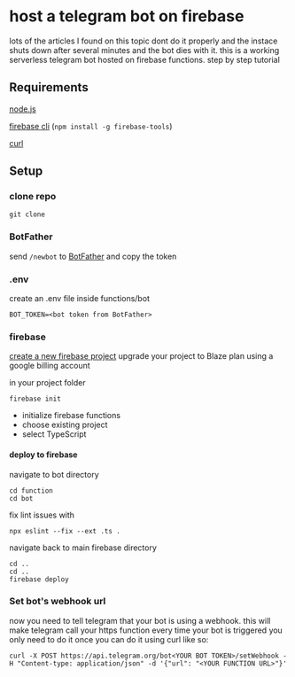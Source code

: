 
# host a telegram bot on firebase

lots of the articles I found on this topic dont do it properly and the instace shuts down after several minutes and the bot dies with it.
this is a working serverless telegram bot hosted on firebase functions.
 step by step tutorial

 
## Requirements

[node.js](https://nodejs.org/en/download)

[firebase cli](https://firebase.google.com/docs/cli/) (```npm install -g firebase-tools```)

[curl](https://curl.se/download.html)
## Setup

### clone repo
```
git clone 
```

### BotFather
send ```/newbot``` to [BotFather](https://telegram.me/BotFather)
and copy the token

### .env
create an .env file inside functions/bot
```
BOT_TOKEN=<bot token from BotFather>
```

### firebase
[create a new firebase project](https://console.firebase.google.com/u/0/)
upgrade your project to Blaze plan using a google billing account

in your project folder
```
firebase init
```
- initialize firebase functions
- choose existing project
- select TypeScript

#### deploy to firebase

navigate to bot directory
```
cd function
cd bot
```
fix lint issues with
```
npx eslint --fix --ext .ts .
```
navigate back to main firebase directory
```
cd ..
cd ..
firebase deploy
```

### Set bot's webhook url
now you need to tell telegram that your bot is using a webhook.
this will make telegram call your https function every time your bot is triggered
you only need to do it once
you can do it using curl like so:
```
curl -X POST https://api.telegram.org/bot<YOUR BOT TOKEN>/setWebhook -H "Content-type: application/json" -d '{"url": "<YOUR FUNCTION URL>"}'
```